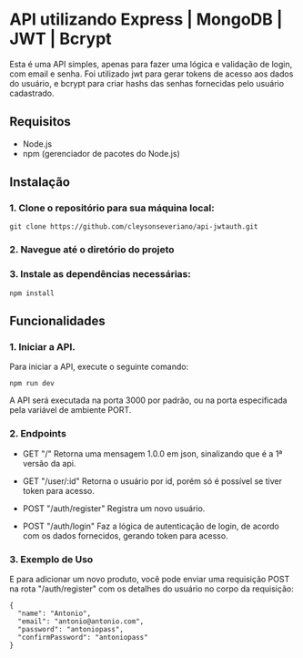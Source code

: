 # API utilizando Express | MongoDB | JWT | Bcrypt

Esta é uma API simples, apenas para fazer uma lógica e validação de login, com email e senha. Foi utilizado jwt para gerar tokens de acesso aos dados do usuário, e bcrypt para criar hashs das senhas fornecidas pelo usuário cadastrado. 

## Requisitos

- Node.js
- npm (gerenciador de pacotes do Node.js)

## Instalação

### 1. Clone o repositório para sua máquina local:

```
git clone https://github.com/cleysonseveriano/api-jwtauth.git
```
### 2. Navegue até o diretório do projeto

### 3. Instale as dependências necessárias:

  ```
  npm install
  ```
  ## Funcionalidades
### 1. Iniciar a API.

Para iniciar a API, execute o seguinte comando:

```
npm run dev
```
A API será executada na porta 3000 por padrão, ou na porta especificada pela variável de ambiente PORT.

### 2. Endpoints

 - GET "/" Retorna uma mensagem 1.0.0 em json, sinalizando que é a 1ª versão da api.

 - GET "/user/:id" Retorna o usuário por id, porém só é possível se tiver token para acesso.

 - POST "/auth/register" Registra um novo usuário.

 - POST "/auth/login" Faz a lógica de autenticação de login, de acordo com os dados fornecidos, gerando token para acesso.

### 3. Exemplo de Uso

E para adicionar um novo produto, você pode enviar uma requisição POST na rota "/auth/register" com os detalhes do usuário no corpo da requisição:

```
{
  "name": "Antonio",
  "email": "antonio@antonio.com",
  "password": "antoniopass",
  "confirmPassword": "antoniopass"
}
```